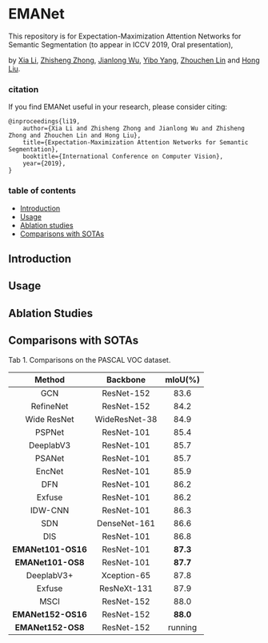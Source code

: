 # EMANet

This repository is for Expectation-Maximization Attention Networks for Semantic Segmentation (to appear in ICCV 2019, Oral presentation),

by [Xia Li](https://xialipku.github.io/), [Zhisheng Zhong](https://zzs1994.github.io/), [Jianlong Wu](https://jlwu1992.github.io/), [Yibo Yang](https://github.com/iboing), [Zhouchen Lin](http://www.cis.pku.edu.cn/faculty/vision/zlin/zlin.htm) and [Hong Liu](https://scholar.google.com/citations?user=4CQKG8oAAAAJ&hl=en).

### citation
If you find EMANet useful in your research, please consider citing:

	@inproceedings{li19,
	    author={Xia Li and Zhisheng Zhong and Jianlong Wu and Zhisheng Zhong and Zhouchen Lin and Hong Liu},
	    title={Expectation-Maximization Attention Networks for Semantic Segmentation},
	    booktitle={International Conference on Computer Vision},   
	    year={2019},   
	}

### table of contents
- [Introduction](#introduction)
- [Usage](#usage)
- [Ablation studies](#ablation-studies)
- [Comparisons with SOTAs](#comparision-with-sotas)

## Introduction

## Usage

## Ablation Studies

## Comparisons with SOTAs
Tab 1. Comparisons on the PASCAL VOC dataset.

|Method      	| Backbone      | mIoU(\%)	|
|:-------------:|:-------------:|:-------------:|
|GCN     	| ResNet-152    | 83.6		|
|RefineNet	| ResNet-152    | 84.2		|
|Wide ResNet 	| WideResNet-38 | 84.9		|
|PSPNet 	| ResNet-101    | 85.4		|
|DeeplabV3	| ResNet-101 	| 85.7		|
|PSANet		| ResNet-101	| 85.7		|
|EncNet 	| ResNet-101    | 85.9		|
|DFN		| ResNet-101    | 86.2		|
|Exfuse		| ResNet-101    | 86.2		|
|IDW-CNN    	| ResNet-101    | 86.3		|
|SDN 		| DenseNet-161  | 86.6		|
|DIS        	| ResNet-101    | 86.8		|
|**EMANet101-OS16** 	| ResNet-101	| **87.3**	|
|**EMANet101-OS8** 	| ResNet-101	| **87.7**	|
|DeeplabV3+	| Xception-65   | 87.8		|
|Exfuse 	| ResNeXt-131   | 87.9		|
|MSCI       	| ResNet-152    | 88.0		|
|**EMANet152-OS16** 	| ResNet-152	| **88.0**	|
|**EMANet152-OS8** 	| ResNet-152	| running	|
